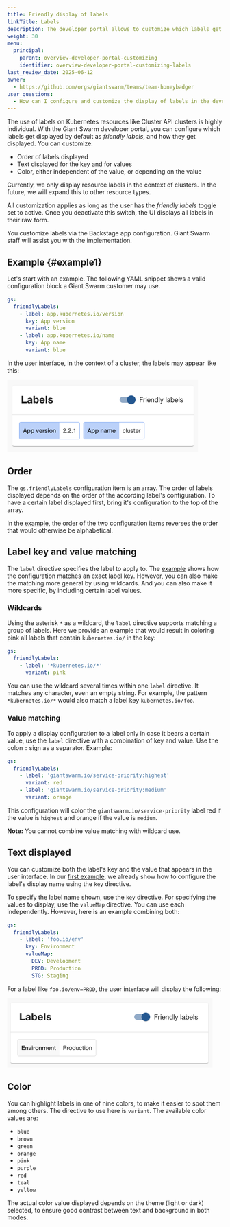 ```yaml
---
title: Friendly display of labels
linkTitle: Labels
description: The developer portal allows to customize which labels get displayed as friendly labels, and how they are displayed.
weight: 30
menu:
  principal:
    parent: overview-developer-portal-customizing
    identifier: overview-developer-portal-customizing-labels
last_review_date: 2025-06-12
owner:
  - https://github.com/orgs/giantswarm/teams/team-honeybadger
user_questions:
  - How can I configure and customize the display of labels in the developer portal?
---
```


The use of labels on Kubernetes resources like Cluster API clusters is highly individual. With the Giant Swarm developer portal, you can configure which labels get displayed by default as _friendly labels_, and how they get displayed. You can customize:

- Order of labels displayed
- Text displayed for the key and for values
- Color, either independent of the value, or depending on the value

Currently, we only display resource labels in the context of clusters. In the future, we will expand this to other resource types.

All customization applies as long as the user has the _friendly labels_ toggle set to active. Once you deactivate this switch, the UI displays all labels in their raw form.

You customize labels via the Backstage app configuration. Giant Swarm staff will assist you with the implementation.

## Example {#example1}

Let's start with an example. The following YAML snippet shows a valid configuration block a Giant Swarm customer may use.

```yaml
gs:
  friendlyLabels:
    - label: app.kubernetes.io/version
      key: App version
      variant: blue
    - label: app.kubernetes.io/name
      key: App name
      variant: blue
```

In the user interface, in the context of a cluster, the labels may appear like this:

![Screenshot shows two labels with a blue background, one "App version" and one "App name"](./screenshot_ex1.png)

## Order

The `gs.friendlyLabels` configuration item is an array. The order of labels displayed depends on the order of the according label's configuration. To have a certain label displayed first, bring it's configuration to the top of the array.

In the [example](#example1), the order of the two configuration items reverses the order that would otherwise be alphabetical.

## Label key and value matching

The `label` directive specifies the label to apply to. The [example](#example1) shows how the configuration matches an exact label key. However, you can also make the matching more general by using wildcards. And you can also make it more specific, by including certain label values.

### Wildcards

Using the asterisk `*` as a wildcard, the `label` directive supports matching a group of labels. Here we provide an example that would result in coloring pink all labels that contain `kubernetes.io/` in the key:

```yaml
gs:
  friendlyLabels:
    - label: '*kubernetes.io/*'
      variant: pink
```

You can use the wildcard several times within one `label` directive. It matches any character, even an empty string. For example, the pattern `*kubernetes.io/*` would also match a label key `kubernetes.io/foo`.

### Value matching

To apply a display configuration to a label only in case it bears a certain value, use the `label` directive with a combination of key and value. Use the colon `:` sign as a separator. Example:

```yaml
gs:
  friendlyLabels:
    - label: 'giantswarm.io/service-priority:highest'
      variant: red
    - label: 'giantswarm.io/service-priority:medium'
      variant: orange
```

This configuration will color the `giantswarm.io/service-priority` label red if the value is `highest` and orange if the value is `medium`.

**Note:** You cannot combine value matching with wildcard use.

## Text displayed

You can customize both the label's key and the value that appears in the user interface. In our [first example](#example1), we already show how to configure the label's display name using the `key` directive.

To specify the label name shown, use the `key` directive. For specifying the values to display, use the `valueMap` directive. You can use each independently. However, here is an example combining both:

```yaml
gs:
  friendlyLabels:
    - label: 'foo.io/env'
      key: Environment
      valueMap:
        DEV: Development
        PROD: Production
        STG: Staging
```

For a label like `foo.io/env=PROD`, the user interface will display the following:

![Screenshot shows a label where display name and value have been overwritten](./screenshot_valuemap.png)

## Color

You can highlight labels in one of nine colors, to make it easier to spot them among others. The directive to use here is `variant`. The available color values are:

- `blue`
- `brown`
- `green`
- `orange`
- `pink`
- `purple`
- `red`
- `teal`
- `yellow`

The actual color value displayed depends on the theme (light or dark) selected, to ensure good contrast between text and background in both modes.
